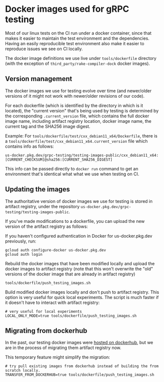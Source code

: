 # Docker images used for gRPC testing

Most of our linux tests on the CI run under a docker container, since that makes it easier
to maintain the test environment and the dependencies. Having an easily reproducible test
environment also make it easier to reproduce issues we see on CI locally.

The docker image definitions we use live under `tools/dockerfile` directory (with the
exception of `third_party/rake-compiler-dock` docker images).

## Version management

The docker images we use for testing evolve over time (and newer/older versions of it
might not work with newer/older revisions of our code).

For each dockerfile (which is identified by the directory in which is it located),
the "current version" that's being used by testing is determined by the
corresponding `.current_version` file, which contains the full docker image name,
including artifact registry location, docker image name, the current tag and the
SHA256 image digest.

Example:
For `tools/dockerfile/test/cxx_debian11_x64/Dockerfile`, there is a
`tools/dockerfile/test/cxx_debian11_x64.current_version` file which contains info
as follows:
```
us-docker.pkg.dev/grpc-testing/testing-images-public/cxx_debian11_x64:[CURRENT_CHECKSUM]@sha256:[CURRENT_SHA256_DIGEST]
```
This info can be passed directly to `docker run` command to get an environment
that's identical what what we use when testing on CI.

## Updating the images

The authoritative version of docker images we use for testing is stored in artifact registry,
under the repository `us-docker.pkg.dev/grpc-testing/testing-images-public`.

If you've made modifications to a dockerfile, you can upload the new version of the artifact
registry as follows:

If you haven't configured authentication in Docker for us-docker.pkg.dev previously, run:
```
gcloud auth configure-docker us-docker.pkg.dev
gcloud auth login
```

Rebuild the docker images that have been modified locally and upload the docker images to
artifact registry (note that this won't overwrite the "old" versions of the docker image
that are already in artifact registry)
```
tools/dockerfile/push_testing_images.sh
```

Build modified docker images locally and don't push to artifact registry. This option is
very useful for quick local experiments. The script is much faster if it doesn't have to
interact with artifact registry:
```
# very useful for local experiments
LOCAL_ONLY_MODE=true tools/dockerfile/push_testing_images.sh
```

## Migrating from dockerhub

In the past, our testing docker images were [hosted on dockerhub](https://hub.docker.com/u/grpctesting),
but we are in the process of migrating them artifact registry now.

This temporary feature might simplify the migration:
```
# try pull existing images from dockerhub instead of building the from scratch locally.
TRANSFER_FROM_DOCKERHUB=true tools/dockerfile/push_testing_images.sh
```
